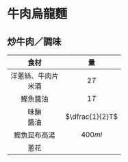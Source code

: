 <style>
.markdown-section h1 {
    background-image: url(https://www.marukametw.com/menu_image/source/20180816114125.jpg);
}

.markdown-section h1::after {
    content: "丸亀製麵";
}
</style>

# 牛肉烏龍麵

## 炒牛肉／調味

|           食材           |       量        |
| :----------------------: | :-------------: |
| 洋蔥絲、牛肉片<br />米酒 |      $2T$       |
|         鰹魚醬油         |      $1T$       |
|      味醂<br />醬油      | $\dfrac{1}{2}T$ |
|       鰹魚昆布高湯       |     $400ml$     |
|           蔥花           |                 |
